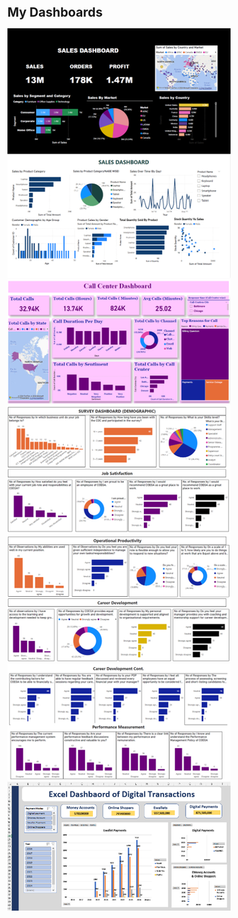 # My Dashboards
<img src='https://raw.githubusercontent.com/alicapri02/ALI_ISMAIL/main/My%20DASHBOARD.png' />
<img src='https://github.com/alicapri02/ALI_ISMAIL/blob/main/Sales%20Dashboard%202.png' />
<img src='https://github.com/alicapri02/ALI_ISMAIL/blob/main/Call%20Center%20Dashboard.png' />
<img src='https://github.com/alicapri02/ALI_ISMAIL/blob/main/Survey%20Dashboard%20part(a).png' />
<img src='https://github.com/alicapri02/ALI_ISMAIL/blob/main/Survey%20Dashboard%20part%20(b).png' />
<img src='https://github.com/alicapri02/ALI_ISMAIL/blob/main/Survey%20Dashbaord%20(Part%20c).png' />
<img src='https://github.com/alicapri02/ALI_ISMAIL/blob/main/Excel%20Dashboard.png' />
